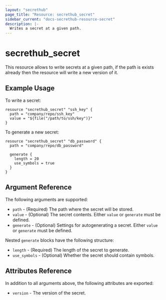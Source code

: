 ```yaml
---
layout: "secrethub"
page_title: "Resource: secrethub_secret"
sidebar_current: "docs-secrethub-resource-secret"
description: |-
  Writes a secret at a given path.
---
```


# secrethub_secret

This resource allows to write secrets at a given path, if the path is exists already then the resource will write a new version of it.

## Example Usage

To write a secret:

```hcl
resource "secrethub_secret" "ssh_key" {
  path = "company/repo/ssh_key"
  value = "${file("/path/to/ssh/key")}"
}
```

To generate a new secret:

```hcl
resource "secrethub_secret" "db_password" {
  path = "company/repo/db_password"

  generate {
    length = 20
    use_symbols = true
  }
}
```

## Argument Reference

The following arguments are supported:

* `path` - (Required) The path where the secret will be stored.
* `value` - (Optional) The secret contents. Either `value` or `generate` must be defined.
* `generate` - (Optional) Settings for autogenerating a secret. Either `value` or `generate` must be defined.

Nested `generate` blocks have the following structure:

* `length` - (Required) The length of the secret to generate.
* `use_symbols` - (Optional) Whether the secret should contain symbols.

## Attributes Reference

In addition to all arguments above, the following attributes are exported:

* `version` - The version of the secret.
